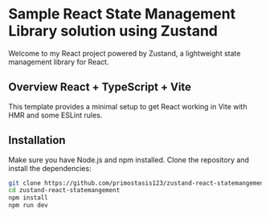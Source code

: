 # Sample React State Management Library solution using Zustand

Welcome to my React project powered by Zustand, a lightweight state management library for React.

## Overview React + TypeScript + Vite
This template provides a minimal setup to get React working in Vite with HMR and some ESLint rules.

## Installation

Make sure you have Node.js and npm installed. Clone the repository and install the dependencies:

```bash
git clone https://github.com/primostasis123/zustand-react-statemangement.git
cd zustand-react-statemangement
npm install
npm run dev